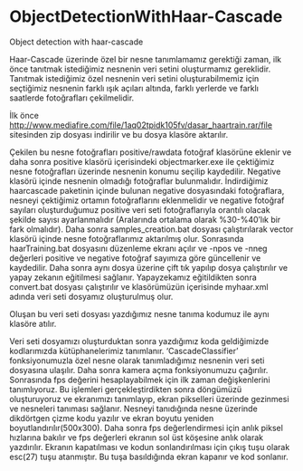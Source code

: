 # ObjectDetectionWithHaar-Cascade
 Object detection with haar-cascade

Haar-Cascade üzerinde özel bir nesne tanımlamamız gerektiği zaman, ilk önce tanıtmak istediğimiz nesnenin veri setini oluşturmamız gereklidir. Tanıtmak istediğimiz özel nesnenin veri setini oluşturabilmemiz için seçtiğimiz nesnenin farklı ışık açıları altında, farklı yerlerde ve farklı saatlerde fotoğrafları çekilmelidir. 
 
İlk önce http://www.mediafire.com/file/1aq02tpidk105fv/dasar_haartrain.rar/file sitesinden zip dosyası indirilir ve bu dosya klasöre aktarılır.
 
Çekilen bu nesne fotoğrafları positive/rawdata fotoğraf klasörüne eklenir ve daha sonra positive klasörü içerisindeki objectmarker.exe ile çektiğimiz nesne fotoğrafları üzerinde nesnenin konumu seçilip kaydedilir. 
Negative klasörü içinde nesnenin olmadığı fotoğraflar bulunmalıdır. İndirdiğimiz haarcascade paketinin içinde bulunan negative dosyasındaki fotoğraflara, nesneyi çektiğimiz ortamın fotoğraflarını eklenmelidir ve negative fotoğraf sayıları oluşturduğumuz positive veri seti fotoğraflarıyla orantılı olacak şekilde sayısı ayarlanmalıdır (Aralarında ortalama olarak %30-%40’lık bir fark olmalıdır). Daha sonra samples_creation.bat dosyası çalıştırılarak vector klasörü içinde nesne fotoğraflarımız aktarılmış olur. Sonrasında haarTraining.bat dosyasını düzenleme ekranı açılır ve -npos ve -nneg değerleri positive ve negative fotoğraf sayımıza göre güncellenir ve kaydedilir. Daha sonra aynı dosya üzerine çift tık yapılıp dosya çalıştırılır ve yapay zekanın eğitilmesi sağlanır. Yapayzekamız eğitildikten sonra convert.bat dosyası çalıştırılır ve klasörümüzün içerisinde myhaar.xml adında veri seti dosyamız oluşturulmuş olur. 
 
Oluşan bu veri seti dosyası yazdığımız nesne tanıma kodumuz ile aynı klasöre atılır.
 

Veri seti dosyamızı oluşturduktan sonra yazdığımız koda geldiğimizde kodlarımızda kütüphanelerimiz tanımlanır. ‘CascadeClassifier’ fonksiyonumuzla özel nesne olarak tanımladığımız nesnenin veri seti dosyasına ulaşılır. Daha sonra kamera açma fonksiyonumuzu çağırılır. Sonrasında fps değerini hesaplayabilmek için ilk zaman değişkenlerini tanımlıyoruz. Bu işlemleri gerçekleştirdikten sonra döngümüzü oluşturuyoruz ve ekranımızı tanımlayıp, ekran pikselleri üzerinde gezinmesi ve nesneleri tanıması sağlanır. Nesneyi tanıdığında nesne üzerinde dikdörtgen çizme kodu yazılır ve ekran boyutu yeniden boyutlandırılır(500x300). Daha sonra fps değerlendirmesi için anlık piksel hızlarına bakılır ve fps değerleri ekranın sol üst köşesine anlık olarak yazdırılır. Ekranın kapatılması ve kodun sonlandırılması için çıkış tuşu olarak esc(27) tuşu atanmıştır. Bu tuşa basıldığında ekran kapanır ve kod sonlanır.
